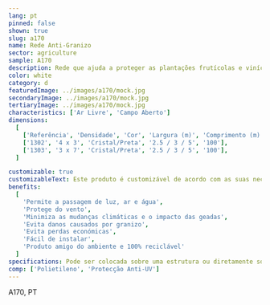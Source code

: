 ```yaml
---
lang: pt
pinned: false
shown: true
slug: a170
name: Rede Anti-Granizo
sector: agriculture
sample: A170
description: Rede que ajuda a proteger as plantações frutícolas e vinículas contra queda de granizo, evitando assim as perda de colheitas e/ou ferimentos das próprias árvores.
color: white
category: d
featuredImage: ../images/a170/mock.jpg
secondaryImage: ../images/a170/mock.jpg
tertiaryImage: ../images/a170/mock.jpg
characteristics: ['Ar Livre', 'Campo Aberto']
dimensions:
  [
    ['Referência', 'Densidade', 'Cor', 'Largura (m)', 'Comprimento (m)'],
    ['1302', '4 x 3', 'Cristal/Preta', '2.5 / 3 / 5', '100'],
    ['1303', '3 x 7', 'Cristal/Preta', '2.5 / 3 / 5', '100'],
  ]

customizable: true
customizableText: Este produto é customizável de acordo com as suas necessidades. Contacte-nos para mais informações.
benefits:
  [
    'Permite a passagem de luz, ar e água',
    'Protege do vento',
    'Minimiza as mudanças climáticas e o impacto das geadas',
    'Evita danos causados por granizo',
    'Evita perdas económicas',
    'Fácil de instalar',
    'Produto amigo do ambiente e 100% reciclável'
  ]
specifications: Pode ser colocada sobre uma estrutura ou diretamente sobre as árvores. Possui uma composição e estrutura que evita que se rasguem facilmente
comp: ['Polietileno', 'Protecção Anti-UV']
---
```


A170, PT
